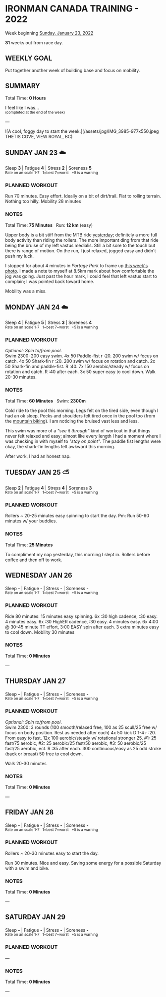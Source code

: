 # IRONMAN CANADA TRAINING - 2022
Week beginning [Sunday, January 23, 2022](javascript:flick('sun');)

**31** weeks out from race day.

## WEEKLY GOAL
Put together another week of building base and focus on mobility.

## SUMMARY
Total Time: **0 Hours**

I feel like I was...
<br /><sup>(completed at the end of the week)</sup>

&mdash;

![A cool, foggy day to start the week.](/assets/jpg/IMG_3985-977x550.jpeg THETIS COVE, VIEW ROYAL, BC)

## SUNDAY JAN 23 ☁️
Sleep **3** | Fatigue **4** | Stress **2** | Soreness **5**
<sup><br />Rate on an scale 1-7 &nbsp; 1=best 7=worst &nbsp; +5 is a warning</sup>

### PLANNED WORKOUT
Run 70 minutes. Easy effort. Ideally on a bit of dirt/trail. Flat to rolling terrain. Nothing too hilly. 
Mobility 28 minutes

### NOTES
Total Time: **75 Minutes** &nbsp; Run: **12 km** (easy)

Upper body is a bit stiff from the MTB ride [yesterday](ironman2022-32weeksout?sat); definitely a more full body activity than riding the rollers.  The more important ding from that ride being the bruise of my left vastus medialis.  Still a bit sore to the touch but there is range of motion.  On the run, I just relaxed, jogged easy and didn't push my luck.

I stopped for about 4 minutes in _Portage Park_ to frame up [this week's photo](javascript:flkty.select(2);).  I made a note to myself at 8.5km mark about how comfortable the jog was going.  Just past the hour mark, I could feel that left vastus start to complain; I was pointed back toward home.

Mobility was a miss.

<!---->
## MONDAY JAN 24 ☁️
Sleep **4** | Fatigue **5** | Stress **3** | Soreness **4**
<sup><br />Rate on an scale 1-7 &nbsp; 1=best 7=worst &nbsp; +5 is a warning</sup>

### PLANNED WORKOUT
_Optional: Spin to/from pool_.   
Swim 2300: 
200 easy swim. 
4x 50 Paddle-fist r :20. 
200 swim w/ focus on catch. 
4x 50 Shark-fin r :20. 
200 swim w/ focus on rotation and catch. 
2x 50 Shark-fin and paddle-fist. R :40. 
7x 150 aerobic/steady w/ focus on rotation and catch. R :40 after each. 
3x 50 super easy to cool down. 
Walk 20-30 minutes.

### NOTES
Total Time: **60 Minutes** &nbsp; Swim: **2300m**

Cold ride to the pool this morning.  Legs felt on the tired side, even though I had an ok sleep.  Pecks and shoulders felt tired once in the pool too (from the [mountain biking](ironman2022-32weeksout?sat)).  I am noticing the bruised vast less and less.

This swim was more of a _"see it through"_ kind of workout in that things never felt relaxed and easy; almost like every length I had a moment where I was checking in with myself to _"stay on point"_.  The paddle fist lengths were okay, the shark-fin lengths felt awkward this morning.

After work, I had an honest nap.

<!---->
## TUESDAY JAN 25 ⛅️
Sleep **2** | Fatigue **4** | Stress **4** | Soreness **3**
<sup><br />Rate on an scale 1-7 &nbsp; 1=best 7=worst &nbsp; +5 is a warning</sup>

### PLANNED WORKOUT
Rollers ~ 20-25 minutes easy spinning to start the day. 
Pm: Run 50-60 minutes w/ your buddies.

### NOTES
Total Time: **25 Minutes**

To compliment my nap yesterday, this morning I slept in.  Rollers before coffee and then off to work.

<!---->
## WEDNESDAY JAN 26
Sleep **-** | Fatigue **-** | Stress **-** | Soreness **-**
<sup><br />Rate on an scale 1-7 &nbsp; 1=best 7=worst &nbsp; +5 is a warning</sup>

### PLANNED WORKOUT
Ride 80 minutes: 
15 minutes easy spinning. 
6x :30 high cadence, :30 easy. 4 minutes easy. 
6x :30 HighER cadence, :30 easy. 4 minutes easy. 
6x 4:00 @ 30-45 minute TT effort, 3:00 EASY spin after each. 
3 extra minutes easy to cool down. 
Mobility 30 minutes

### NOTES
Total Time: **0 Minutes**

&mdash;  

<!---->
## THURSDAY JAN 27
Sleep **-** | Fatigue **-** | Stress **-** | Soreness **-**
<sup><br />Rate on an scale 1-7 &nbsp; 1=best 7=worst &nbsp; +5 is a warning</sup>

### PLANNED WORKOUT
_Optional: Spin to/from pool_.  
Swim 2300: 
3 rounds (100 smooth/relaxed free, 100 as 25 scull/25 free w/ focus on body position. Rest as needed after each) 
4x 50 kick D 1-4 r :20. From easy to fast. 
12x 100 aerobic/steady w/ rotational stronger 25. #1: 25 fast/75 aerobic, #2: 25 aerobic/25 fast/50 aerobic, #3: 50 aerobic/25 fast/25 aerobic, ect. R :35 after each. 
300 continuous/easy as 25 odd stroke (back or breast) 50 free to cool down.

Walk 20-30 minutes

### NOTES
Total Time: **0 Minutes**

&mdash;  

<!---->
## FRIDAY JAN 28
Sleep **-** | Fatigue **-** | Stress **-** | Soreness **-**
<sup><br />Rate on an scale 1-7 &nbsp; 1=best 7=worst &nbsp; +5 is a warning</sup>

### PLANNED WORKOUT
Rollers ~ 20-30 minutes easy to start the day.

Run 30 minutes. Nice and easy. Saving some energy for a possible Saturday with a swim and bike. 

### NOTES
Total Time: **0 Minutes**

&mdash;  

<!---->
## SATURDAY JAN 29
Sleep **-** | Fatigue **-** | Stress **-** | Soreness **-**
<sup><br />Rate on an scale 1-7 &nbsp; 1=best 7=worst &nbsp; +5 is a warning</sup>

### PLANNED WORKOUT
&mdash;  

### NOTES
Total Time: **0 Minutes**

&mdash;